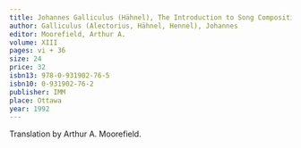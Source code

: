 ```yaml
---
title: Johannes Galliculus (Hähnel), The Introduction to Song Composition (Isagoge de Composicione Cantus)
author: Galliculus (Alectorius, Hähnel, Hennel), Johannes 
editor: Moorefield, Arthur A.
volume: XIII
pages: vi + 36
size: 24
price: 32
isbn13: 978-0-931902-76-5
isbn10: 0-931902-76-2
publisher: IMM
place: Ottawa
year: 1992
---
```

Translation by Arthur A. Moorefield.
